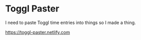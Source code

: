# Toggl Paster

I need to paste Toggl time entries into things so I made a thing.

<https://toggl-paster.netlify.com>
